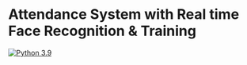 # Attendance System with Real time Face Recognition & Training

[![Python 3.9](https://img.shields.io/badge/PYTHON-3.9-blue)](https://www.python.org/downloads/release/python-390//) 
